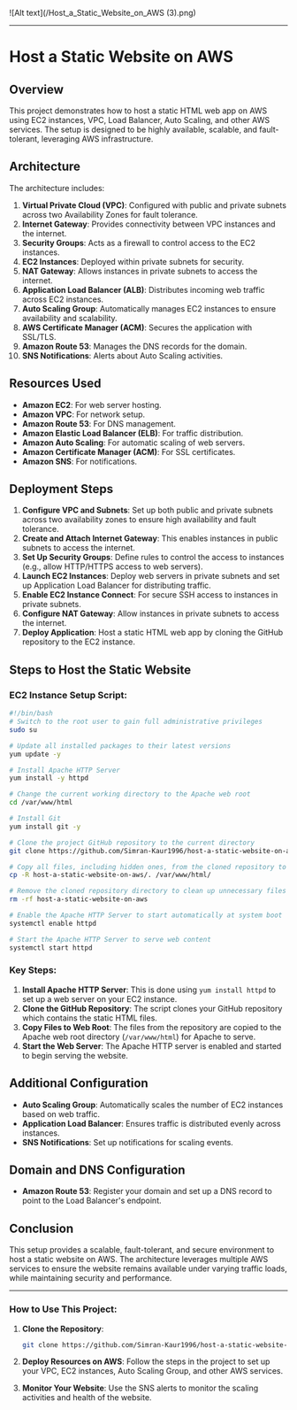 ![Alt text](/Host_a_Static_Website_on_AWS (3).png)

----
# Host a Static Website on AWS

## Overview
This project demonstrates how to host a static HTML web app on AWS using EC2 instances, VPC, Load Balancer, Auto Scaling, and other AWS services. The setup is designed to be highly available, scalable, and fault-tolerant, leveraging AWS infrastructure.

## Architecture
The architecture includes:
1. **Virtual Private Cloud (VPC)**: Configured with public and private subnets across two Availability Zones for fault tolerance.
2. **Internet Gateway**: Provides connectivity between VPC instances and the internet.
3. **Security Groups**: Acts as a firewall to control access to the EC2 instances.
4. **EC2 Instances**: Deployed within private subnets for security.
5. **NAT Gateway**: Allows instances in private subnets to access the internet.
6. **Application Load Balancer (ALB)**: Distributes incoming web traffic across EC2 instances.
7. **Auto Scaling Group**: Automatically manages EC2 instances to ensure availability and scalability.
8. **AWS Certificate Manager (ACM)**: Secures the application with SSL/TLS.
9. **Amazon Route 53**: Manages the DNS records for the domain.
10. **SNS Notifications**: Alerts about Auto Scaling activities.

## Resources Used
- **Amazon EC2**: For web server hosting.
- **Amazon VPC**: For network setup.
- **Amazon Route 53**: For DNS management.
- **Amazon Elastic Load Balancer (ELB)**: For traffic distribution.
- **Amazon Auto Scaling**: For automatic scaling of web servers.
- **Amazon Certificate Manager (ACM)**: For SSL certificates.
- **Amazon SNS**: For notifications.

## Deployment Steps

1. **Configure VPC and Subnets**: Set up both public and private subnets across two availability zones to ensure high availability and fault tolerance.
2. **Create and Attach Internet Gateway**: This enables instances in public subnets to access the internet.
3. **Set Up Security Groups**: Define rules to control the access to instances (e.g., allow HTTP/HTTPS access to web servers).
4. **Launch EC2 Instances**: Deploy web servers in private subnets and set up Application Load Balancer for distributing traffic.
5. **Enable EC2 Instance Connect**: For secure SSH access to instances in private subnets.
6. **Configure NAT Gateway**: Allow instances in private subnets to access the internet.
7. **Deploy Application**: Host a static HTML web app by cloning the GitHub repository to the EC2 instance.

## Steps to Host the Static Website

### EC2 Instance Setup Script:
```bash
#!/bin/bash
# Switch to the root user to gain full administrative privileges
sudo su

# Update all installed packages to their latest versions
yum update -y

# Install Apache HTTP Server
yum install -y httpd

# Change the current working directory to the Apache web root
cd /var/www/html

# Install Git
yum install git -y

# Clone the project GitHub repository to the current directory
git clone https://github.com/Simran-Kaur1996/host-a-static-website-on-aws.git

# Copy all files, including hidden ones, from the cloned repository to the Apache web root
cp -R host-a-static-website-on-aws/. /var/www/html/

# Remove the cloned repository directory to clean up unnecessary files
rm -rf host-a-static-website-on-aws

# Enable the Apache HTTP Server to start automatically at system boot
systemctl enable httpd

# Start the Apache HTTP Server to serve web content
systemctl start httpd
```

### Key Steps:
1. **Install Apache HTTP Server**: This is done using `yum install httpd` to set up a web server on your EC2 instance.
2. **Clone the GitHub Repository**: The script clones your GitHub repository which contains the static HTML files.
3. **Copy Files to Web Root**: The files from the repository are copied to the Apache web root directory (`/var/www/html`) for Apache to serve.
4. **Start the Web Server**: The Apache HTTP server is enabled and started to begin serving the website.

## Additional Configuration
- **Auto Scaling Group**: Automatically scales the number of EC2 instances based on web traffic.
- **Application Load Balancer**: Ensures traffic is distributed evenly across instances.
- **SNS Notifications**: Set up notifications for scaling events.

## Domain and DNS Configuration
- **Amazon Route 53**: Register your domain and set up a DNS record to point to the Load Balancer's endpoint.

## Conclusion
This setup provides a scalable, fault-tolerant, and secure environment to host a static website on AWS. The architecture leverages multiple AWS services to ensure the website remains available under varying traffic loads, while maintaining security and performance.

---

### How to Use This Project:
1. **Clone the Repository**: 
   ```bash
   git clone https://github.com/Simran-Kaur1996/host-a-static-website-on-aws.git
   ```
2. **Deploy Resources on AWS**:
   Follow the steps in the project to set up your VPC, EC2 instances, Auto Scaling Group, and other AWS services.

3. **Monitor Your Website**:
   Use the SNS alerts to monitor the scaling activities and health of the website.


